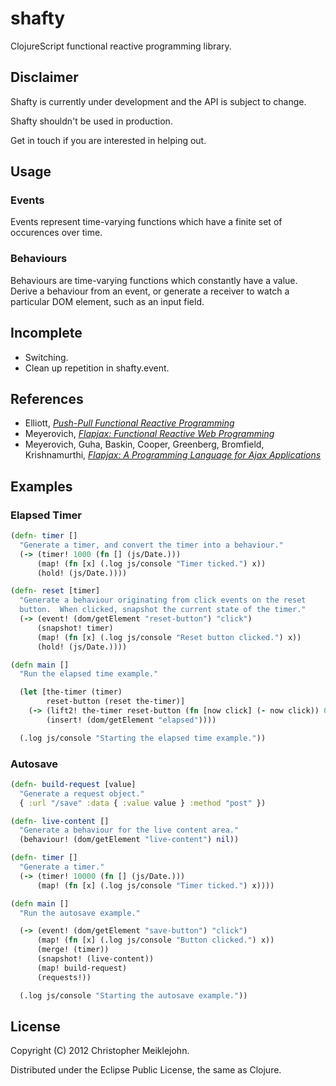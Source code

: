 # shafty

ClojureScript functional reactive programming library.

## Disclaimer

Shafty is currently under development and the API is subject to change.

Shafty shouldn't be used in production.

Get in touch if you are interested in helping out.

## Usage

### Events

Events represent time-varying functions which have a finite set of
occurences over time.

### Behaviours

Behaviours are time-varying functions which constantly have a value.
Derive a behaviour from an event, or generate a receiver to watch a
particular DOM element, such as an input field.

## Incomplete

* Switching.
* Clean up repetition in shafty.event.

## References

* Elliott, [_Push-Pull Functional Reactive Programming_](http://dl.acm.org/citation.cfm?id=1596643)
* Meyerovich, [_Flapjax: Functional Reactive Web Programming_](http://www.cs.brown.edu/research/pubs/theses/ugrad/2007/lmeyerov.pdf)
* Meyerovich, Guha, Baskin, Cooper, Greenberg, Bromfield,  Krishnamurthi, [_Flapjax: A Programming Language for Ajax Applications_](http://dl.acm.org/citation.cfm?id=1640091)

## Examples

### Elapsed Timer

```clojure
(defn- timer []
  "Generate a timer, and convert the timer into a behaviour."
  (-> (timer! 1000 (fn [] (js/Date.)))
      (map! (fn [x] (.log js/console "Timer ticked.") x))
      (hold! (js/Date.))))

(defn- reset [timer]
  "Generate a behaviour originating from click events on the reset
  button.  When clicked, snapshot the current state of the timer."
  (-> (event! (dom/getElement "reset-button") "click")
      (snapshot! timer)
      (map! (fn [x] (.log js/console "Reset button clicked.") x))
      (hold! (js/Date.))))

(defn main []
  "Run the elapsed time example."

  (let [the-timer (timer)
        reset-button (reset the-timer)]
    (-> (lift2! the-timer reset-button (fn [now click] (- now click)) 0)
        (insert! (dom/getElement "elapsed"))))

  (.log js/console "Starting the elapsed time example."))
```

### Autosave

```clojure
(defn- build-request [value]
  "Generate a request object."
  { :url "/save" :data { :value value } :method "post" })

(defn- live-content []
  "Generate a behaviour for the live content area."
  (behaviour! (dom/getElement "live-content") nil))

(defn- timer []
  "Generate a timer."
  (-> (timer! 10000 (fn [] (js/Date.)))
      (map! (fn [x] (.log js/console "Timer ticked.") x))))

(defn main []
  "Run the autosave example."

  (-> (event! (dom/getElement "save-button") "click")
      (map! (fn [x] (.log js/console "Button clicked.") x))
      (merge! (timer))
      (snapshot! (live-content))
      (map! build-request)
      (requests!))

  (.log js/console "Starting the autosave example."))
```

## License

Copyright (C) 2012 Christopher Meiklejohn.

Distributed under the Eclipse Public License, the same as Clojure.
